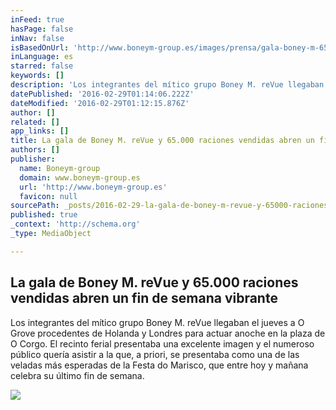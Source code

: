 ```yaml
---
inFeed: true
hasPage: false
inNav: false
isBasedOnUrl: 'http://www.boneym-group.es/images/prensa/gala-boney-m-65000-raciones/'
inLanguage: es
starred: false
keywords: []
description: 'Los integrantes del mítico grupo Boney M. reVue llegaban el jueves a O Grove procedentes de Holanda y Londres para actuar anoche en la plaza de O Corgo. El recinto ferial presentaba una excelente imagen y el numeroso público quería asistir a la que, a priori, se presentaba como una de las veladas más esperadas de la Festa do Marisco, que entre hoy y mañana celebra su último fin de semana.'
datePublished: '2016-02-29T01:14:06.222Z'
dateModified: '2016-02-29T01:12:15.876Z'
author: []
related: []
app_links: []
title: La gala de Boney M. reVue y 65.000 raciones vendidas abren un fin de semana vibrante
authors: []
publisher:
  name: Boneym-group
  domain: www.boneym-group.es
  url: 'http://www.boneym-group.es'
  favicon: null
sourcePath: _posts/2016-02-29-la-gala-de-boney-m-revue-y-65000-raciones-vendidas-abren-u.md
published: true
_context: 'http://schema.org'
_type: MediaObject

---
```

<article style=""><h1>La gala de Boney M. reVue y 65.000 raciones vendidas abren un fin de semana vibrante</h1><p>Los integrantes del mítico grupo Boney M. reVue llegaban el jueves a O Grove procedentes de Holanda y Londres para actuar anoche en la plaza de O Corgo. El recinto ferial presentaba una excelente imagen y el numeroso público quería asistir a la que, a priori, se presentaba como una de las veladas más esperadas de la Festa do Marisco, que entre hoy y mañana celebra su último fin de semana.</p><img src="https://s3-us-west-2.amazonaws.com/the-grid-img/p/51764f294027fc35503b477ddd4af1fdd6595783.jpg" /></article>